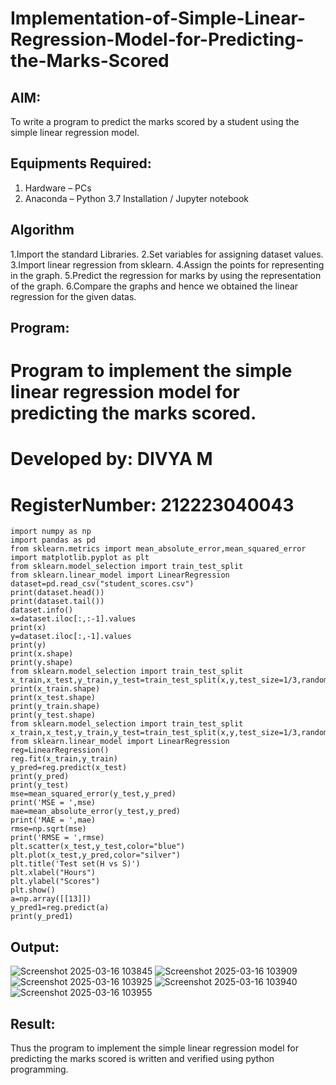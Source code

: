 # Implementation-of-Simple-Linear-Regression-Model-for-Predicting-the-Marks-Scored

## AIM:
To write a program to predict the marks scored by a student using the simple linear regression model.

## Equipments Required:
1. Hardware – PCs
2. Anaconda – Python 3.7 Installation / Jupyter notebook

## Algorithm
1.Import the standard Libraries.
2.Set variables for assigning dataset values.
3.Import linear regression from sklearn.
4.Assign the points for representing in the graph.
5.Predict the regression for marks by using the representation of the graph.
6.Compare the graphs and hence we obtained the linear regression for the given datas. 


## Program:

# Program to implement the simple linear regression model for predicting the marks scored.
# Developed by: DIVYA M
# RegisterNumber: 212223040043

```
import numpy as np
import pandas as pd
from sklearn.metrics import mean_absolute_error,mean_squared_error
import matplotlib.pyplot as plt
from sklearn.model_selection import train_test_split
from sklearn.linear_model import LinearRegression
dataset=pd.read_csv("student_scores.csv")
print(dataset.head())
print(dataset.tail())
dataset.info()
x=dataset.iloc[:,:-1].values
print(x)
y=dataset.iloc[:,-1].values
print(y)
print(x.shape)
print(y.shape)
from sklearn.model_selection import train_test_split
x_train,x_test,y_train,y_test=train_test_split(x,y,test_size=1/3,random_state=0)
print(x_train.shape)
print(x_test.shape)
print(y_train.shape)
print(y_test.shape)
from sklearn.model_selection import train_test_split
x_train,x_test,y_train,y_test=train_test_split(x,y,test_size=1/3,random_state=0)
from sklearn.linear_model import LinearRegression
reg=LinearRegression()
reg.fit(x_train,y_train)
y_pred=reg.predict(x_test)
print(y_pred)
print(y_test)
mse=mean_squared_error(y_test,y_pred)
print('MSE = ',mse)
mae=mean_absolute_error(y_test,y_pred)
print('MAE = ',mae)
rmse=np.sqrt(mse)
print('RMSE = ',rmse)
plt.scatter(x_test,y_test,color="blue")
plt.plot(x_test,y_pred,color="silver")
plt.title('Test set(H vs S)')
plt.xlabel("Hours")
plt.ylabel("Scores")
plt.show()
a=np.array([[13]])
y_pred1=reg.predict(a)
print(y_pred1)
```

## Output:
![Screenshot 2025-03-16 103845](https://github.com/user-attachments/assets/b81bdf6e-c239-4462-820c-dfbf112c5fca)
![Screenshot 2025-03-16 103909](https://github.com/user-attachments/assets/ae38e444-caef-4f4c-b630-c8d9a49650be)
![Screenshot 2025-03-16 103925](https://github.com/user-attachments/assets/4ade2f06-ce7c-4421-988b-e6c43ea0167f)
![Screenshot 2025-03-16 103940](https://github.com/user-attachments/assets/8cee403e-eb5b-4cc1-97c8-148e85ccb387)
![Screenshot 2025-03-16 103955](https://github.com/user-attachments/assets/cd6121b8-68dc-4984-bfa9-a7a5e417f16d)


## Result:
Thus the program to implement the simple linear regression model for predicting the marks scored is written and verified using python programming.
